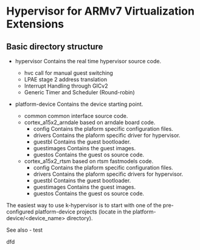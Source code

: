 # Hypervisor for ARMv7 Virtualization Extensions

## Basic directory structure
- hypervisor    Contains the real time hypervisor source code.
    - hvc call for manual guest switching
    - LPAE stage 2 address translation
    - Interrupt Handling through GICv2
    - Generic Timer and Scheduler (Round-robin)

- platform-device   Contains the device starting point.
    - common    common interface source code.
    - cortex_a15x2_arndale  based on arndale board code.
        - config    Contains the plaform specific configuration files.
        - drivers   Contains the plaform specific driver for hypervisor.
        - guestbl   Contains the guest bootloader.
        - guestimages   Contains the guest images.
        - guestos   Contains the guest os source code.
    - cortex_a15x2_rtsm  based on rtsm fastmodels code.
        - config    Contains the plaform specific configuration files.
        - drivers   Contains the plaform specific drivers for hypervisor.
        - guestbl   Contains the guest bootloader.
        - guestimages   Contains the guest images.
        - guestos   Contains the guest os source code.

The easiest way to use k-hypervisor is to start with one of the pre-configured 
platform-device projects (locate in the platform-device/<device_name> directory).  

See also -
test

dfd
